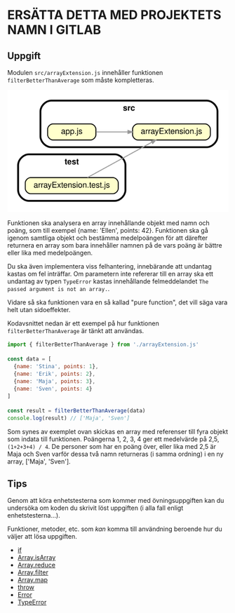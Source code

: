 # ERSÄTTA DETTA MED PROJEKTETS NAMN I GITLAB

## Uppgift

Modulen `src/arrayExtension.js` innehåller funktionen `filterBetterThanAverage` som måste kompletteras.

![Beroendediagram](/.readme/dependency-graph.svg)

Funktionen ska analysera en array innehållande objekt med namn och poäng, som till exempel {name: 'Ellen', points: 42}. Funktionen ska gå igenom samtliga objekt och bestämma medelpoängen för att därefter returnera en array som bara innehåller namnen på de vars poäng är bättre eller lika med medelpoängen.

Du ska även implementera viss felhantering, innebärande att undantag kastas om fel inträffar. Om parametern inte refererar till en array ska ett undantag av typen `TypeError` kastas innehållande felmeddelandet `The passed argument is not an array.`.

Vidare så ska funktionen vara en så kallad "pure function", det vill säga vara helt utan sidoeffekter.

Kodavsnittet nedan är ett exempel på hur funktionen `filterBetterThanAverage` är tänkt att användas.

```js
import { filterBetterThanAverage } from './arrayExtension.js'

const data = [
  {name: 'Stina', points: 1},
  {name: 'Erik', points: 2},
  {name: 'Maja', points: 3},
  {name: 'Sven', points: 4}
]

const result = filterBetterThanAverage(data)
console.log(result) // ['Maja', 'Sven']
```

Som synes av exemplet ovan skickas en array med referenser till fyra objekt som indata till funktionen. Poängerna 1, 2, 3, 4 ger ett medelvärde på 2,5, `(1+2+3+4) / 4`. De personer som har en poäng över, eller lika med 2,5 är Maja och Sven varför dessa två namn returneras (i samma ordning) i en ny array, ['Maja', 'Sven'].

## Tips

Genom att köra enhetstesterna som kommer med övningsuppgiften kan du undersöka om koden du skrivit löst uppgiften (i alla fall enligt enhetstesterna...).

Funktioner, metoder, etc. som _kan_ komma till användning beroende hur du väljer att lösa uppgiften.

- [if](https://developer.mozilla.org/en-US/docs/Web/JavaScript/Reference/Statements/if...else)
- [Array.isArray](https://developer.mozilla.org/en-US/docs/Web/JavaScript/Reference/Global_Objects/Array/isArray)
- [Array.reduce](https://developer.mozilla.org/en-US/docs/Web/JavaScript/Reference/Global_Objects/Array/reduce)
- [Array.filter](https://developer.mozilla.org/en-US/docs/Web/JavaScript/Reference/Global_Objects/Array/filter)
- [Array.map](https://developer.mozilla.org/en-US/docs/Web/JavaScript/Reference/Global_Objects/Array/map)
- [throw](https://developer.mozilla.org/en-US/docs/Web/JavaScript/Reference/Statements/throw)
- [Error](https://developer.mozilla.org/en-US/docs/Web/JavaScript/Reference/Global_Objects/Error)
- [TypeError](https://developer.mozilla.org/en-US/docs/Web/JavaScript/Reference/Global_Objects/TypeError)
